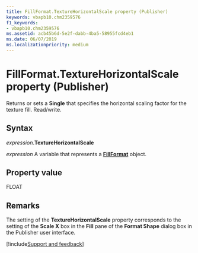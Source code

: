 ```yaml
---
title: FillFormat.TextureHorizontalScale property (Publisher)
keywords: vbapb10.chm2359576
f1_keywords:
- vbapb10.chm2359576
ms.assetid: acb45b6d-5e2f-dabb-4ba5-58955fcd4eb1
ms.date: 06/07/2019
ms.localizationpriority: medium
---
```



# FillFormat.TextureHorizontalScale property (Publisher)

Returns or sets a **Single** that specifies the horizontal scaling factor for the texture fill. Read/write.


## Syntax

_expression_.**TextureHorizontalScale**

_expression_ A variable that represents a **[FillFormat](publisher.fillformat.md)** object.


## Property value

FLOAT


## Remarks

The setting of the **TextureHorizontalScale** property corresponds to the setting of the **Scale X** box in the **Fill** pane of the **Format Shape** dialog box in the Publisher user interface.



[!include[Support and feedback](~/includes/feedback-boilerplate.md)]